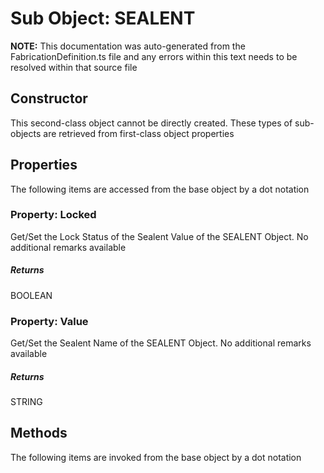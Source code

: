 # Sub Object: SEALENT
**NOTE:** This documentation was auto-generated from the FabricationDefinition.ts file and any errors within this text needs to be resolved within that source file
## Constructor
This second-class object cannot be directly created. These types of sub-objects are retrieved from first-class object properties
## Properties
The following items are accessed from the base object by a dot notation
### Property: Locked
Get/Set the Lock Status of the Sealent Value of the SEALENT Object.
No additional remarks available
##### Returns
BOOLEAN
### Property: Value
Get/Set the Sealent Name of the SEALENT Object.
No additional remarks available
##### Returns
STRING
## Methods
The following items are invoked from the base object by a dot notation
